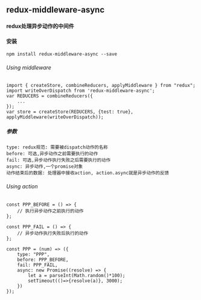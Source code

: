 ## redux-middleware-async

#### redux处理异步动作的中间件

#### 安装
	
	npm install redux-middleware-async --save

###### Using middleware
	import { createStore, combineReducers, applyMiddleware } from "redux";
	import writeOverDispatch from 'redux-middleware-async';
    var REDUCERS = combineReducers({
        ...
    });
	var store = createStore(REDUCERS, {test: true}, applyMiddleware(writeOverDispatch));
	
	
##### 参数
	
	type: redux规范: 需要被dispatch动作的名称
	before: 可选,异步动作之前需要执行的动作
	fail: 可选,异步动作执行失败之后需要执行的动作
	async: 异步动作,一个promise对象
	动作结束后的数据: 处理器中接收action, action.async就是异步动作的反馈
		
	
###### Using action

	const PPP_BEFORE = () => {
		// 执行异步动作之前执行的动作
	};
	
	const PPP_FAIL = () => {
		// 异步动作执行失败后执行的动作
	};

	const PPP = (num) => ({
		type: "PPP", 
		before: PPP_BEFORE, 
		fail: PPP_FAIL,
		async: new Promise((resolve) => {
			let a = parseInt(Math.random()*100);
			setTimeout(()=>{resolve(a)}, 3000);
		})
	});
	
